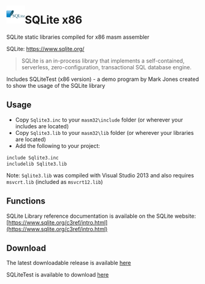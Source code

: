 # ![](../../assets/SQLite.png)SQLite x86

SQLite static libraries compiled for x86 masm assembler 

SQLite: https://www.sqlite.org/

> SQLite is an in-process library that implements a self-contained, serverless, zero-configuration, transactional SQL database engine.
>

Includes SQLiteTest (x86 version) - a demo program by Mark Jones created to show the usage of the SQLite library

## Usage

* Copy `Sqlite3.inc` to your `masm32\include` folder (or wherever your includes are located)
* Copy `Sqlite3.lib` to your `masm32\lib` folder (or wherever your libraries are located)
* Add the following to your project:
```assembly
include Sqlite3.inc
includelib Sqlite3.lib
```
Note: `Sqlite3.lib` was compiled with Visual Studio 2013 and also requires `msvcrt.lib` (included as `msvcrt12.lib`)

## Functions

SQLite Library reference documentation is available on the SQLite website: [https://www.sqlite.org/c3ref/intro.html](https://www.sqlite.org/c3ref/intro.html)

## Download

The latest downloadable release is available [here](https://github.com/mrfearless/libraries/blob/master/releases/SQLite_x86.zip?raw=true)

SQLiteTest is available to download [here](https://github.com/mrfearless/libraries/blob/master/releases/SQLiteTest.zip?raw=true)